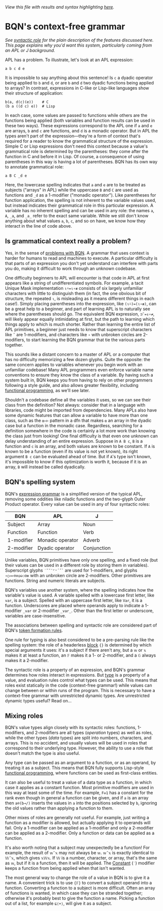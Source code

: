*View this file with results and syntax highlighting [here](https://mlochbaum.github.io/BQN/doc/context.html).*

# BQN's context-free grammar

*See [syntactic role](expression.md#syntactic-role) for the plain description of the features discussed here. This page explains why you'd want this system, particularly coming from an APL or J background.*

APL has a problem. To illustrate, let's look at an APL expression:

    a b c d e

It is impossible to say anything about this sentence! Is `c` a dyadic operator being applied to `b` and `d`, or are `b` and `d` two dyadic functions being applied to arrays? In contrast, expressions in C-like or Lisp-like languages show their structure of application:

    b(a, d(c)(e))    # C
    (b a ((d c) e))  # Lisp

In each case, some values are passed to functions while others are the functions being applied (both variables and function results can be used in these two ways). These expressions correspond to the APL one if `a` and `e` are arrays, `b` and `c` are functions, and `d` is a monadic operator. But in APL the types aren't part of the expression—they're a form of context that's required for a reader to know the grammatical structure of the expression. Simple C or Lisp expressions don't need this context because a value's grammatical role is determined by the parentheses: they come after the function in C and before it in Lisp. Of course, a consequence of using parentheses in this way is having a lot of parentheses. BQN has its own way to annotate grammatical role:

    a B C _d e

Here, the lowercase spelling indicates that `a` and `e` are to be treated as subjects ("arrays" in APL) while the uppercase `B` and `C` are used as functions and `_d` as a 1-modifier ("monadic operator"). Like parentheses for function application, the spelling is not inherent to the variable values used, but instead indicates their grammatical role in this particular expression. A variable has no inherent spelling and can be used in any role: the names `a`, `A`, `_a`, and `_a_` refer to the exact same variable. While we still don't know anything about what values `a`, `b`, `c`, and so on have, we know how they interact in the line of code above.

## Is grammatical context really a problem?

Yes, in the sense of [problems with BQN](../commentary/problems.md). A grammar that uses context is harder for humans to read and machines to execute. A particular difficulty is that parts of an expression you don't yet understand can interfere with parts you do, making it difficult to work through an unknown codebase.

One difficulty beginners to APL will encounter is that code in APL at first appears like a string of undifferentiated symbols. For example, a tacit Unique Mask implementation `⍳⍨=⍳∘≢` consists of six largely unfamiliar characters with little to distinguish them (in fact, the one obvious bit of structure, the repeated `⍳`, is misleading as it means different things in each case!). Simply placing parentheses into the expression, like `(⍳⍨)=(⍳∘≢)`, can be a great help to a beginner, and part of learning APL is to naturally see where the parentheses should go. The equivalent BQN expression, `⊐˜=↕∘≠`, will likely appear equally intimidating at first, but the path to learning which things apply to which is much shorter. Rather than learning the entire list of APL primitives, a beginner just needs to know that superscript characters like `˜` are 1-modifiers, and characters like `∘` with unbroken circles are 2-modifiers, to start learning the BQN grammar that tie the various parts together.

This sounds like a distant concern to a master of APL or a computer that has no difficulty memorizing a few dozen glyphs. Quite the opposite: the same concern applies to variables whenever you begin work with an unfamiliar codebase! Many APL programmers even enforce variable name conventions to ensure they know the class of a variable. By having such a system built in, BQN keeps you from having to rely on other programmers following a style guide, and also allows greater flexibility, including [functional programming](functional.md), as we'll see later.

Shouldn't a codebase define all the variables it uses, so we can see their class from the definition? Not always: consider that in a language with libraries, code might be imported from dependencies. Many APLs also have some dynamic features that can allow a variable to have more than one class, such as the `⍺←⊢` pattern in a dfn that makes `⍺` an array in the dyadic case but a function in the monadic case. Regardless, searching for a definition somewhere in the code is certainly a lot more work than knowing the class just from looking! One final difficulty is that even one unknown can delay understanding of an entire expression. Suppose in `A B c`, `B` is a function and `c` is an array, and both values are known to be constant. If `A` is known to be a function (even if its value is not yet known), its right argument `B c` can be evaluated ahead of time. But if `A`'s type isn't known, it's impossible to know if this optimization is worth it, because if it is an array, `B` will instead be called dyadically.

## BQN's spelling system

BQN's [expression grammar](expression.md) is a simplified version of the typical APL, removing some oddities like niladic functions and the two-glyph Outer Product operator. Every value can be used in any of four syntactic roles:

| BQN         | APL              | J
|-------------|------------------|------
| Subject     | Array            | Noun
| Function    | Function         | Verb
| 1-modifier  | Monadic operator | Adverb
| 2-modifier  | Dyadic operator  | Conjunction

Unlike variables, BQN primitives have only one spelling, and a fixed role (but their values can be used in a different role by storing them in variables). Superscript glyphs `` ˙˜˘¨⌜⁼´˝` `` are used for 1-modifiers, and glyphs `∘○⊸⟜⌾⊘◶⎉⚇⍟⎊` with an unbroken circle are 2-modifiers. Other primitives are functions. String and numeric literals are subjects.

BQN's variables use another system, where the spelling indicates how the variable's value is used. A variable spelled with a lowercase first letter, like `var`, is a subject. Spelled with an uppercase first letter, like `Var`, it is a function. Underscores are placed where operands apply to indicate a 1-modifier `_var` or 2-modifier `_var_`. Other than the first letter or underscore, variables are case-insensitive.

The associations between spelling and syntactic role are considered part of BQN's [token formation rules](../spec/token.md).

One rule for typing is also best considered to be a pre-parsing rule like the spelling system: the role of a headerless [block](block.md) `{}` is determined by which special arguments it uses: it's a subject if there aren't any, but a `𝕨` or `𝕩` makes it at least a function, an `𝔽` makes it a 1- or 2-modifier, and a `𝔾` always makes it a 2-modifier.

The syntactic role is a property of an expression, and BQN's grammar determines how roles interact in expressions. But [type](types.md) is a property of a value, and evaluation rules control what types can be used. This means that roles exist statically in the code (context-free grammar!) while values can change between or within runs of the program. This is necessary to have a context-free grammar with unrestricted dynamic types. Are unrestricted dynamic types useful? Read on…

## Mixing roles

BQN's value types align closely with its syntactic roles: functions, 1-modifiers, and 2-modifiers are all types (*operation* types) as well as roles, while the other types (*data* types) are split into numbers, characters, and arrays. This is no accident, and usually values will be used in roles that correspond to their underlying type. However, the ability to use a role that doesn't match the type is also useful.

Any type can be passed as an argument to a function, or as an operand, by treating it as a subject. This means that BQN fully supports Lisp-style [functional programming](functional.md), where functions can be used as first-class entities.

It can also be useful to treat a value of a data type as a function, in which case it applies as a constant function. Most primitive modifiers are used in this way at least some of the time. For example, `F⎉1` has a constant for the rank even though in general a function can be given, and if `a` is an array then `a⌾(b⊸/)` inserts the values in `a` into the positions selected by `b`, ignoring the old values rather than applying a function to them.

Other mixes of roles are generally not useful. For example, just writing a function as a modifier is allowed, but actually applying it to operands will fail. Only a 1-modifier can be applied as a 1-modifier and only a 2-modifier can be applied as a 2-modifier. Only a function or data can be applied as a function.

It's also worth noting that a subject may unexpectedly be a function! For example, the result of `𝕨˜𝕩` may not always be `𝕨`. `𝕨˜𝕩` is exactly identical to `𝕎˜𝕩`, which gives `𝕩𝕎𝕩`. If `𝕎` is a number, character, or array, that's the same as `𝕨`, but if it is a function, then it will be applied. The [Constant](constant.md) (`˙`) modifier keeps a function from being applied when that isn't wanted.

The most general way to change the role of a value in BQN is to give it a name. A convenient trick is to use `{𝔽}` to convert a subject operand into a function. Converting a function to a subject is more difficult. Often an array of functions is wanted, in which case they can be stranded together; otherwise it's probably best to give the function a name. Picking a function out of a list, for example `⊑⟨+⟩`, will give it as a subject.
